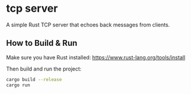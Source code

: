 # tcp server

A simple Rust TCP server that echoes back messages from clients.

## How to Build & Run

Make sure you have Rust installed: https://www.rust-lang.org/tools/install

Then build and run the project:

```bash
cargo build --release
cargo run
